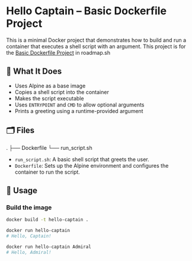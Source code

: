 # Hello Captain – Basic Dockerfile Project

This is a minimal Docker project that demonstrates how to build and run a container that executes a shell script with an argument. This project is for the [Basic Dockerfile Project](https://roadmap.sh/projects/basic-dockerfile) in roadmap.sh

## 📝 What It Does

- Uses Alpine as a base image
- Copies a shell script into the container
- Makes the script executable
- Uses `ENTRYPOINT` and `CMD` to allow optional arguments
- Prints a greeting using a runtime-provided argument

## 🗂️ Files
.
├── Dockerfile
└── run_script.sh

- `run_script.sh`: A basic shell script that greets the user.
- `Dockerfile`: Sets up the Alpine environment and configures the container to run the script.

## 🔧 Usage

### Build the image

```bash
docker build -t hello-captain .

docker run hello-captain
# Hello, Captain!

docker run hello-captain Admiral
# Hello, Admiral!
```
